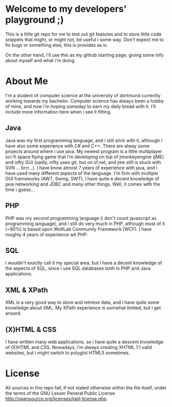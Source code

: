 Welcome to my developers' playground ;)
=========================================================================================================================

This is a little git repo for me to test out git features and to store little code snippets that might, 
or might not, be useful i some way. Don't expect me to fix bugs or something else, this is provides as is.

On the other hand, i'll use this as my github starting page, giving some info about myself and what i'm doing.




About Me
=========================================================================================================================

I'm a student of computer science at the university of dortmund currently working towards my bachelor.
Computer science has always been a hobby of mine, and now i'm hoping someday to earn my daily bread with it.
I'll include more information here when i see it fitting.


Java
-------------------------------------------------------------------------------------------------------------------------

Java was my first programming language, and i still stick with it, although i have also some experience with C# and C++.
There are alway some projects around where i use java. My newest program is a little multiplayer sci-fi 
space flying game that i'm developing on top of jmonkeyengine (jME) and nifty GUI (sadly, nifty uses git, but on sf.net, 
and jme still is stuck with SVN ... brrr...). I have know almost 7 years of experience with java, and i have used many 
different aspects of the language. I'm firm with multiple GUI frameworks (AWT, Swing, SWT), i have quite e decent 
knowledge of java networking and JDBC and many other things. Well, it comes with the time i guess...


PHP
-------------------------------------------------------------------------------------------------------------------------

PHP was my second programming language (i don't count javascript as programming language), and i still do very much in 
PHP, although most of it (~90%) is based upon WoltLab Community Framework (WCF). I have roughly 4 years of experience 
wit PHP.


SQL
-------------------------------------------------------------------------------------------------------------------------

I wouldn't exactly call it my special area, but i have a decent knowledge of the aspects of SQL, since i use SQL 
databases both in PHP and Java applications.


XML & XPath
-------------------------------------------------------------------------------------------------------------------------

XML is a very good way to store and retrieve data, and i have quite some knowledge about XML. My XPath experience is 
somwhat limited, but i get around.


(X)HTML & CSS
-------------------------------------------------------------------------------------------------------------------------

I have written many web applications, so i have quite a descent knowledge of (X)HTML and CSS. Nowadays, i'm always 
creating XHTML 1.1 valid websites, but i might switch to polyglot HTML5 sometimes.



License
=========================================================================================================================

All sources in this repo fall, if not stated otherwise within the file itself, under the terms of the 
	GNU Lesser Peneral Public License <http://opensource.org/licenses/lgpl-license.php>.




